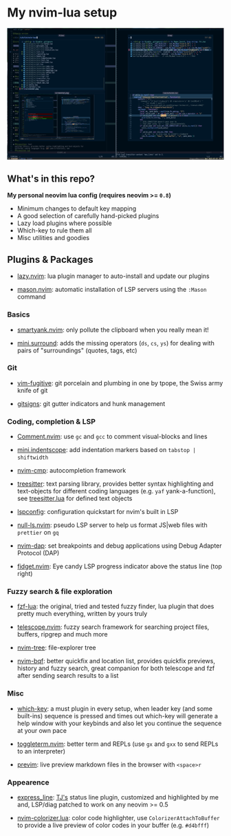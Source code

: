 # My nvim-lua setup

![screenshot](https://github.com/ibhagwan/nvim-lua/raw/main/screenshot.png)

## What's in this repo?

**My personal neovim lua config (requires neovim >= `0.8`)**

- Minimum changes to default key mapping
- A good selection of carefully hand-picked plugins
- Lazy load plugins where possible
- Which-key to rule them all
- Misc utilities and goodies

## Plugins & Packages

- [lazy.nvim](https://github.com/folke/lazy.nvim): lua plugin
  manager to auto-install and update our plugins

- [mason.nvim](https://github.com/williamboman/mason.nvim):
  automatic installation of LSP servers using the `:Mason` command

### Basics

- [smartyank.nvim](https://github.com/ibhagwan/smartyank.nvim): only pollute
  the clipboard when you really mean it!

- [mini.surround](https://github.com/echasnovski/mini.nvim): adds the missing
  operators (`ds`, `cs`, `ys`) for dealing with pairs of "surroundings"
  (quotes, tags, etc)

### Git

- [vim-fugitive](https://github.com/tpope/vim-fugitive): git porcelain and
  plumbing in one by tpope, the Swiss army knife of git

- [gitsigns](https://github.com/lewis6991/gitsigns.nvim): git gutter indicators
  and hunk management

### Coding, completion & LSP

- [Comment.nvim](https://github.com/numToStr/Comment.nvim): use `gc` and
  `gcc` to comment visual-blocks and lines

- [mini.indentscope](https://github.com/echasnovski/mini.nvim):
  add indentation markers based on `tabstop | shiftwidth`

- [nvim-cmp](https://github.com/hrsh7th/nvim-cmp): autocompletion framework

- [treesitter](https://github.com/nvim-treesitter/nvim-treesitter): text
  parsing library, provides better syntax highlighting and text-objects for
  different coding languages (e.g. `yaf` yank-a-function), see
  [treesitter.lua](https://github.com/ibhagwan/nvim-lua/blob/main/lua/plugins/treesitter.lua)
  for defined text objects

- [lspconfig](https://github.com/neovim/nvim-lspconfig): configuration
  quickstart for nvim's built in LSP

- [null-ls.nvim](https://github.com/jose-elias-alvarez/null-ls.nvim): pseudo
  LSP server to help us format JS|web files with `prettier` on `gq`

- [nvim-dap](https://github.com/mfussenegger/nvim-dap):
  set breakpoints and debug applications using Debug Adapter Protocol (DAP)

- [fidget.nvim](https://github.com/j-hui/fidget.nvim): Eye candy LSP progress
  indicator above the status line (top right)

### Fuzzy search & file exploration

- [fzf-lua](https://github.com/ibhagwan/fzf-lua): the original, tried and
  tested fuzzy finder, lua plugin that does pretty much everything, written by
  yours truly

- [telescope.nvim](https://github.com/nvim-telescope/telescope.nvim): fuzzy
  search framework for searching project files, buffers, ripgrep and much more

- [nvim-tree](https://github.com/nvim-tree/nvim-tree.lua): file-explorer tree

- [nvim-bqf](https://github.com/kevinhwang91/nvim-bqf): better quickfix and
  location list, provides quickfix previews, history and fuzzy search, great
  companion for both telescope and fzf after sending search results to a list

### Misc

- [which-key](https://github.com/folke/which-key.nvim): a must plugin in every
  setup, when leader key (and some built-ins) sequence is pressed and times out
  which-key will generate a help window with your keybinds and also let you
  continue the sequence at your own pace

- [toggleterm.nvim](https://github.com/akinsho/toggleterm.nvim): better term and
  REPLs (use `gx` and `gxx` to send REPLs to an interpreter)

- [previm](https://github.com/previm/previm): live preview markdown files in
  the browser with `<space>r`

### Appearence

- [express\_line](https://github.com/tjdevries/express_line.nvim):
  [TJ's](https://github.com/tjdevries) status line plugin, customized and
  highlighted by me and, LSP/diag patched to work on any neovim >= 0.5

- [nvim-colorizer.lua](https://github.com/nvchad/nvim-colorizer.lua): color
  code highlighter, use `ColorizerAttachToBuffer` to provide a live preview of
  color codes in your buffer (e.g. `#d4bfff`)
